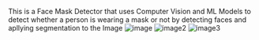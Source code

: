 This is a Face Mask Detector that uses Computer Vision and ML Models to detect whether a person is wearing a mask or not by detecting faces and apllying segmentation to the Image
![image](https://github.com/user-attachments/assets/1dc695d2-a2b3-4d0a-9f3f-5f5d53fc8a1c)
![image2](https://github.com/user-attachments/assets/eb67147c-6768-400c-a9f6-72da0b4df3f4)
![image3](https://github.com/user-attachments/assets/7fc9aef4-2466-4c3b-8f42-f1ac312baeab)
